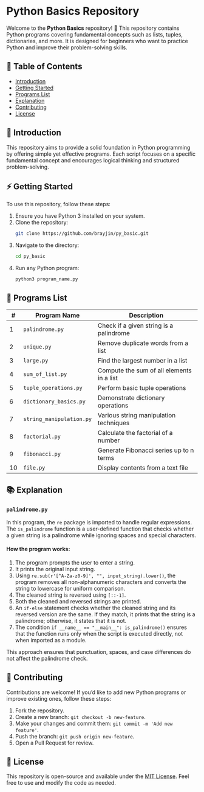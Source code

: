 # Python Basics Repository

Welcome to the **Python Basics** repository! 🚀 This repository contains Python programs covering fundamental concepts such as lists, tuples, dictionaries, and more. It is designed for beginners who want to practice Python and improve their problem-solving skills.

## 📌 Table of Contents

- [Introduction](#introduction)
- [Getting Started](#getting-started)
- [Programs List](#programs-list)
- [Explanation](#explanation)
- [Contributing](#contributing)
- [License](#license)

## 📖 Introduction

This repository aims to provide a solid foundation in Python programming by offering simple yet effective programs. Each script focuses on a specific fundamental concept and encourages logical thinking and structured problem-solving.

## ⚡ Getting Started

To use this repository, follow these steps:

1. Ensure you have Python 3 installed on your system.
2. Clone the repository:
   ```bash
   git clone https://github.com/brayjin/py_basic.git
   ```
3. Navigate to the directory:
   ```bash
   cd py_basic
   ```
4. Run any Python program:
   ```bash
   python3 program_name.py
   ```

## 📝 Programs List

| #  | Program Name             | Description                               |
| -- | ------------------------ | ----------------------------------------- |
| 1  | `palindrome.py`          | Check if a given string is a palindrome   |
| 2  | `unique.py`              | Remove duplicate words from a list        |
| 3  | `large.py`               | Find the largest number in a list         |
| 4  | `sum_of_list.py`         | Compute the sum of all elements in a list |
| 5  | `tuple_operations.py`    | Perform basic tuple operations            |
| 6  | `dictionary_basics.py`   | Demonstrate dictionary operations         |
| 7  | `string_manipulation.py` | Various string manipulation techniques    |
| 8  | `factorial.py`           | Calculate the factorial of a number       |
| 9  | `fibonacci.py`           | Generate Fibonacci series up to n terms   |
| 10 | `file.py`                | Display contents from a text file         |

## 📚 Explanation

### `palindrome.py`
In this program, the `re` package is imported to handle regular expressions. The `is_palindrome` function is a user-defined function that checks whether a given string is a palindrome while ignoring spaces and special characters.

#### **How the program works:**
1. The program prompts the user to enter a string.
2. It prints the original input string.
3. Using `re.sub(r'[^A-Za-z0-9]', "", input_string).lower()`, the program removes all non-alphanumeric characters and converts the string to lowercase for uniform comparison.
4. The cleaned string is reversed using `[::-1]`.
5. Both the cleaned and reversed strings are printed.
6. An `if-else` statement checks whether the cleaned string and its reversed version are the same. If they match, it prints that the string is a palindrome; otherwise, it states that it is not.
7. The condition `if __name__ == "__main__": is_palindrome()` ensures that the function runs only when the script is executed directly, not when imported as a module.

This approach ensures that punctuation, spaces, and case differences do not affect the palindrome check.

## 🤝 Contributing

Contributions are welcome! If you’d like to add new Python programs or improve existing ones, follow these steps:

1. Fork the repository.
2. Create a new branch: `git checkout -b new-feature`.
3. Make your changes and commit them: `git commit -m 'Add new feature'`.
4. Push the branch: `git push origin new-feature`.
5. Open a Pull Request for review.

## 📜 License

This repository is open-source and available under the [MIT License](LICENSE). Feel free to use and modify the code as needed.

